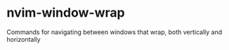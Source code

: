 # nvim-window-wrap
Commands for navigating between windows that wrap, both vertically and horizontally
